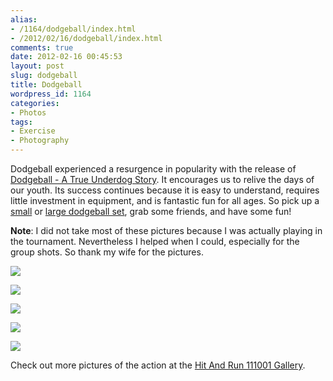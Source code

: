 ```yaml
---
alias:
- /1164/dodgeball/index.html
- /2012/02/16/dodgeball/index.html
comments: true
date: 2012-02-16 00:45:53
layout: post
slug: dodgeball
title: Dodgeball
wordpress_id: 1164
categories:
- Photos
tags:
- Exercise
- Photography
---
```


Dodgeball experienced a resurgence in popularity with the release of [Dodgeball - A True Underdog Story](http://www.goingthewongway.com/item?1,B0006419IM). It encourages us to relive the days of our youth. Its success continues because it is easy to understand, requires little investment in equipment, and is fantastic fun for all ages. So pick up a [small](http://www.goingthewongway.com/item?1,B000LXYKNO) or [large dodgeball set](http://www.goingthewongway.com/item?1,B000KIBRVI), grab some friends, and have some fun!

**Note**: I did not take most of these pictures because I was actually playing in the tournament. Nevertheless I helped when I could, especially for the group shots. So thank my wife for the pictures.




[![](http://thegalleryis.goingthewongway.com/var/resizes/Events/Hit-And-Run-111001/hit_and_run23.JPG?m=1329282827)](http://thegalleryis.goingthewongway.com/var/albums/Events/Hit-And-Run-111001/hit_and_run23.JPG?m=1329282827)




[![](http://thegalleryis.goingthewongway.com/var/resizes/Events/Hit-And-Run-111001/hit_and_run4.JPG?m=132928274)](http://thegalleryis.goingthewongway.com/var/albums/Events/Hit-And-Run-111001/hit_and_run4.JPG?m=132928274)




[![](http://thegalleryis.goingthewongway.com/var/resizes/Events/Hit-And-Run-111001/hit_and_run25.JPG?m=132928284)](http://thegalleryis.goingthewongway.com/var/albums/Events/Hit-And-Run-111001/hit_and_run25.JPG?m=132928284)




[![](http://thegalleryis.goingthewongway.com/var/resizes/Events/Hit-And-Run-111001/hit_and_run15.JPG?m=132928280)](http://thegalleryis.goingthewongway.com/var/albums/Events/Hit-And-Run-111001/hit_and_run15.JPG?m=132928280)




[![](http://thegalleryis.goingthewongway.com/var/resizes/Events/Hit-And-Run-111001/hit_and_run29.JPG?m=132928284)](http://thegalleryis.goingthewongway.com/var/albums/Events/Hit-And-Run-111001/hit_and_run29.JPG?m=132928284)





Check out more pictures of the action at the [Hit And Run 111001 Gallery](http://www.goingthewongway.com/item?3,hnr).
